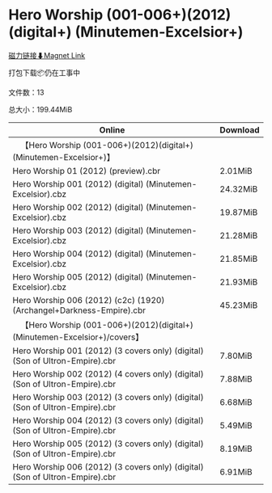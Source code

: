 # Hero Worship (001-006+)(2012)(digital+) (Minutemen-Excelsior+)

[磁力链接⬇Magnet Link](magnet:?xt=urn:btih:48c7709cbe4e3f246fe0ef2508e1234004995acf&dn=Hero%20Worship%20%28001-006%2B%29%282012%29%28digital%2B%29%20%28Minutemen-Excelsior%2B%29)

打包下载📦仍在工事中

文件数：13

总大小：199.44MiB

Online | Download
--- | ---
&emsp;【Hero Worship (001-006+)(2012)(digital+) (Minutemen-Excelsior+)】 | 
Hero Worship  01 (2012) (preview).cbr | 2.01MiB
Hero Worship 001 (2012) (digital) (Minutemen-Excelsior).cbz | 24.32MiB
Hero Worship 002 (2012) (digital) (Minutemen-Excelsior).cbz | 19.87MiB
Hero Worship 003 (2012) (digital) (Minutemen-Excelsior).cbz | 21.28MiB
Hero Worship 004 (2012) (digital) (Minutemen-Excelsior).cbz | 21.85MiB
Hero Worship 005 (2012) (digital) (Minutemen-Excelsior).cbz | 21.93MiB
Hero Worship 006 (2012) (c2c) (1920) (Archangel+Darkness-Empire).cbr | 45.23MiB
&emsp;【Hero Worship (001-006+)(2012)(digital+) (Minutemen-Excelsior+)/covers】 | 
Hero Worship 001 (2012) (3 covers only) (digital) (Son of Ultron-Empire).cbr | 7.80MiB
Hero Worship 002 (2012) (4 covers only) (digital) (Son of Ultron-Empire).cbr | 7.88MiB
Hero Worship 003 (2012) (3 covers only) (digital) (Son of Ultron-Empire).cbr | 6.68MiB
Hero Worship 004 (2012) (3 covers only) (digital) (Son of Ultron-Empire).cbr | 5.49MiB
Hero Worship 005 (2012) (3 covers only) (digital) (Son of Ultron-Empire).cbr | 8.19MiB
Hero Worship 006 (2012) (3 covers only) (digital) (Son of Ultron-Empire).cbr | 6.91MiB